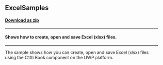 ## ExcelSamples
#### [Download as zip](https://downgit.github.io/#/home?url=https://github.com/GrapeCity/ComponentOne-UWP-Samples/tree/master/C1.UWP.Excel/VB/ExcelSamples)
____
#### Shows how to create, open and save Excel (xlsx) files.
____
The sample shows how you can create, open and save Excel (xlsx) files using the C1XLBook component on the UWP platform.
